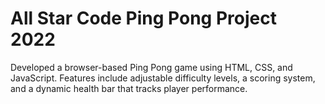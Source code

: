 # All Star Code Ping Pong Project 2022
Developed a browser-based Ping Pong game using HTML, CSS, and JavaScript. Features include adjustable difficulty levels, a scoring system, and a dynamic health bar that tracks player performance.
